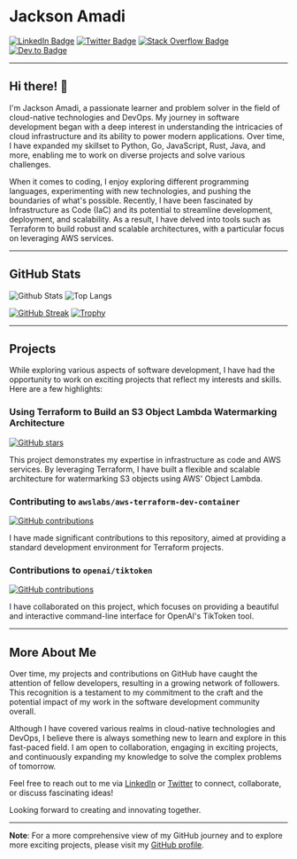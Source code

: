 # Jackson Amadi

[![LinkedIn Badge](https://img.shields.io/badge/-LinkedIn-0A66C2?style=flat&logo=LinkedIn&logoColor=white)](https://www.linkedin.com/in/jacksonamadi/)
[![Twitter Badge](https://img.shields.io/badge/-Twitter-1DA1F2?style=flat&logo=Twitter&logoColor=white)](https://twitter.com/jackobid/)
[![Stack Overflow Badge](https://img.shields.io/badge/-Stack%20Overflow-F68002?style=flat&logo=StackOverflow&logoColor=white)](https://stackoverflow.com/users/1234567/jackson-amadi/)
[![Dev.to Badge](https://img.shields.io/badge/-Dev.to-0A0A0A?style=flat&logo=Dev.to&logoColor=white)](https://dev.to/jackobid/)

---

## Hi there! 👋

I'm Jackson Amadi, a passionate learner and problem solver in the field of cloud-native technologies and DevOps. My journey in software development began with a deep interest in understanding the intricacies of cloud infrastructure and its ability to power modern applications. Over time, I have expanded my skillset to Python, Go, JavaScript, Rust, Java, and more, enabling me to work on diverse projects and solve various challenges.

When it comes to coding, I enjoy exploring different programming languages, experimenting with new technologies, and pushing the boundaries of what's possible. Recently, I have been fascinated by Infrastructure as Code (IaC) and its potential to streamline development, deployment, and scalability. As a result, I have delved into tools such as Terraform to build robust and scalable architectures, with a particular focus on leveraging AWS services.

---

## GitHub Stats

![Github Stats](https://github-readme-stats.vercel.app/api?username=JackObid)
![Top Langs](https://github-readme-stats.vercel.app/api/top-langs/?username=JackObid)

[![GitHub Streak](https://streak-stats.demolab.com/?user=JackObid)](https://git.io/streak-stats)
[![Trophy](https://github-profile-trophy.vercel.app/api?username=JackObid)](https://github.com/JackObid)

---

## Projects

While exploring various aspects of software development, I have had the opportunity to work on exciting projects that reflect my interests and skills. Here are a few highlights:

### Using Terraform to Build an S3 Object Lambda Watermarking Architecture
[![GitHub stars](https://img.shields.io/github/stars/JackObid/Using-Terraform-to-Build-an-S3-Object-Lambda-Watermarking-Architecture)](https://github.com/JackObid/Using-Terraform-to-Build-an-S3-Object-Lambda-Watermarking-Architecture)

This project demonstrates my expertise in infrastructure as code and AWS services. By leveraging Terraform, I have built a flexible and scalable architecture for watermarking S3 objects using AWS' Object Lambda. 

### Contributing to `awslabs/aws-terraform-dev-container`
[![GitHub contributions](https://img.shields.io/github/contributors-anon/JackObid/awslabs/aws-terraform-dev-container)](https://github.com/awslabs/aws-terraform-dev-container/)

I have made significant contributions to this repository, aimed at providing a standard development environment for Terraform projects.

### Contributions to `openai/tiktoken`
[![GitHub contributions](https://img.shields.io/github/contributors-anon/JackObid/openai/tiktoken)](https://github.com/openai/tiktoken/)

I have collaborated on this project, which focuses on providing a beautiful and interactive command-line interface for OpenAI's TikToken tool.

---

## More About Me

Over time, my projects and contributions on GitHub have caught the attention of fellow developers, resulting in a growing network of followers. This recognition is a testament to my commitment to the craft and the potential impact of my work in the software development community overall.

Although I have covered various realms in cloud-native technologies and DevOps, I believe there is always something new to learn and explore in this fast-paced field. I am open to collaboration, engaging in exciting projects, and continuously expanding my knowledge to solve the complex problems of tomorrow.

Feel free to reach out to me via [LinkedIn](https://www.linkedin.com/in/jacksonamadi/) or [Twitter](https://twitter.com/jackobid) to connect, collaborate, or discuss fascinating ideas!

Looking forward to creating and innovating together.

---

**Note**: For a more comprehensive view of my GitHub journey and to explore more exciting projects, please visit my [GitHub profile](https://github.com/JackObid).
